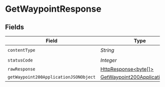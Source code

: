 # GetWaypointResponse


## Fields

| Field                                                                                                                    | Type                                                                                                                     | Required                                                                                                                 | Description                                                                                                              |
| ------------------------------------------------------------------------------------------------------------------------ | ------------------------------------------------------------------------------------------------------------------------ | ------------------------------------------------------------------------------------------------------------------------ | ------------------------------------------------------------------------------------------------------------------------ |
| `contentType`                                                                                                            | *String*                                                                                                                 | :heavy_check_mark:                                                                                                       | N/A                                                                                                                      |
| `statusCode`                                                                                                             | *Integer*                                                                                                                | :heavy_check_mark:                                                                                                       | N/A                                                                                                                      |
| `rawResponse`                                                                                                            | [HttpResponse<byte[]>](https://docs.oracle.com/en/java/javase/11/docs/api/java.net.http/java/net/http/HttpResponse.html) | :heavy_minus_sign:                                                                                                       | N/A                                                                                                                      |
| `getWaypoint200ApplicationJSONObject`                                                                                    | [GetWaypoint200ApplicationJSON](../../models/operations/GetWaypoint200ApplicationJSON.md)                                | :heavy_minus_sign:                                                                                                       | OK                                                                                                                       |